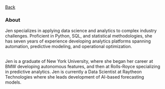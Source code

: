 [Back](https://zenjen-devs.github.io)

### About

<p align="left">
Jen specializes in applying data science and analytics to complex industry challenges. Proficient in Python, SQL, and statistical methodologies, she has seven years of experience developing analytics platforms spanning automation, predictive modeling, and operational optimization.

  <br>
  <br>
  
Jen is a graduate of New York University, where she began her career at BMW developing autonomous features, and then at Rolls-Royce specializing in predictive analytics. Jen is currently a Data Scientist at Raytheon Technologies where she leads development of AI-based forecasting models. 






  

  </p>


